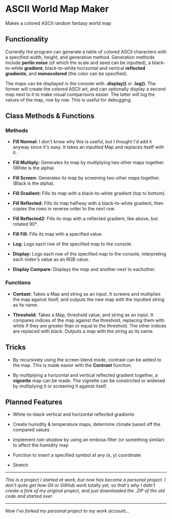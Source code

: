 # ASCII World Map Maker

Makes a colored ASCII random fantasy world map

## Functionality

Currently the program can generate a table of colored ASCII characters with a specified width, height, and generation method. Generation methods include **perlin noise** (of which the scale and seed can be inputted), a black-to-white **gradient**, black-to-white horizontal and vertical **reflected gradients**, and **monocolored** (the color can be specified).

The maps can be displayed in the console with **.display()** or **.log()**. The former will create the colored ASCII art, and can optionally display a second map next to it to make visual comparisons easier. The latter will log the values of the map, row by row. This is useful for debugging.

## Class Methods & Functions

### Methods

- **Fill Normal:** I don't know why this is useful, but I thought I'd add it anyway since it's easy. It takes an inputted Map and replaces itself with it.

- **Fill Multiply:** Generates its map by multiplying two other maps together. (White is the alpha)

- **Fill Screen:** Generates its map by screening two other maps together. (Black is the alpha).

- **Fill Gradient:** Fills its map with a black-to-white gradient (top to bottom).

- **Fill Reflected:** Fills its map halfway with a black-to-white gradient, then copies the rows in reverse order to the next row.

- **Fill Reflected2:** Fills its map with a reflected gradient, like above, but rotated 90°.

- **Fill Fill:** Fills its map with a specified value.

- **Log:** Logs each row of the specified map to the console.

- **Display:** Logs each row of the specified map to the console, interpreting each index's value as an RGB value.

- **Display Compare:** Displays the map and another next to eachother.

### Functions

- **Contast:** Takes a Map and string as an input. It screens and multiplies the map against itself, and outputs the new map with the inputted string as its name.

- **Threshold:** Takes a Map, threshold value, and string as an input. It compares indices of the map against the threshold, replacing them with white if they are greater than or equal to the threshold. The other indices are replaced with black. Outputs a map with the string as its name.

## Tricks

- By recursively using the screen blend mode, contrast can be added to the map. This is made easier with the **Contrast** function.

- By multiplying a horizontal and vertical reflected gradient together, a **vignette** map can be made. The vignette can be constricted or widened by multiplying it or screening it against itself.

## Planned Features

- White-to-black vertical and horizontal reflected gradients

- Create humidity & temperature maps, determine climate based off the compared values

- Implement *rain shadow* by using an emboss filter (or something similar) to affect the humidity map

- Function to insert a specified symbol at any (x, y) coordinate

- Stretch

***

*This is a project I started at work, but now has become a personal project. I don't quite get how Git or GitHub work* totally *yet, so that's why I didn't create a fork of my original project, and just downloaded the .ZIP of the old code and started over.*

***

*Now I've forked my personal project to my work account...*